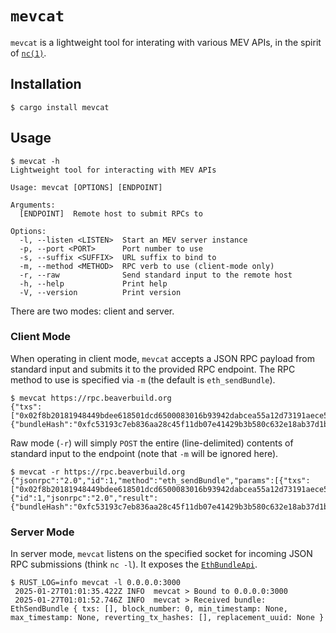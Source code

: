 # `mevcat` #

`mevcat` is a lightweight tool for interating with various MEV APIs, in the spirit of [`nc(1)`](https://linux.die.net/man/1/nc).

## Installation ##

```
$ cargo install mevcat
```

## Usage ##

```
$ mevcat -h
Lightweight tool for interacting with MEV APIs

Usage: mevcat [OPTIONS] [ENDPOINT]

Arguments:
  [ENDPOINT]  Remote host to submit RPCs to

Options:
  -l, --listen <LISTEN>  Start an MEV server instance
  -p, --port <PORT>      Port number to use
  -s, --suffix <SUFFIX>  URL suffix to bind to
  -m, --method <METHOD>  RPC verb to use (client-mode only)
  -r, --raw              Send standard input to the remote host
  -h, --help             Print help
  -V, --version          Print version
```

There are two modes: client and server.

### Client Mode ###

When operating in client mode, `mevcat` accepts a JSON RPC payload from standard input and submits it to the provided RPC endpoint. The RPC method to use is specified via `-m` (the default is `eth_sendBundle`).

```
$ mevcat https://rpc.beaverbuild.org
{"txs":["0x02f8b20181948449bdee618501dcd6500083016b93942dabcea55a12d73191aece59f508b191fb68adac80b844095ea7b300000000000000000000000054e44dbb92dba848ace27f44c0cb4268981ef1cc00000000000000000000000000000000000000000000000052616e065f6915ebc080a0c497b6e53d7cb78e68c37f6186c8bb9e1b8a55c3e22462163495979b25c2caafa052769811779f438b73159c4cc6a05a889da8c1a16e432c2e37e3415c9a0b9887"],"blockNumber":"0x1361bd3"}
{"bundleHash":"0xfc53193c7eb836aa28c45f11db07e41429b3b580c632e18ab37d1b92d66df641"}
```

Raw mode (`-r`) will simply `POST` the entire (line-delimited) contents of standard input to the endpoint (note that `-m` will be ignored here).

```
$ mevcat -r https://rpc.beaverbuild.org
{"jsonrpc":"2.0","id":1,"method":"eth_sendBundle","params":[{"txs":["0x02f8b20181948449bdee618501dcd6500083016b93942dabcea55a12d73191aece59f508b191fb68adac80b844095ea7b300000000000000000000000054e44dbb92dba848ace27f44c0cb4268981ef1cc00000000000000000000000000000000000000000000000052616e065f6915ebc080a0c497b6e53d7cb78e68c37f6186c8bb9e1b8a55c3e22462163495979b25c2caafa052769811779f438b73159c4cc6a05a889da8c1a16e432c2e37e3415c9a0b9887"],"blockNumber":"0x1361bd3"}]}
{"id":1,"jsonrpc":"2.0","result":{"bundleHash":"0xfc53193c7eb836aa28c45f11db07e41429b3b580c632e18ab37d1b92d66df641"}}
```

### Server Mode ###

In server mode, `mevcat` listens on the specified socket for incoming JSON RPC submissions (think `nc -l`). It exposes the [`EthBundleApi`](https://reth.rs/docs/reth_rpc_eth_api/bundle/trait.EthBundleApiServer.html).

```
$ RUST_LOG=info mevcat -l 0.0.0.0:3000
 2025-01-27T01:01:35.422Z INFO  mevcat > Bound to 0.0.0.0:3000
 2025-01-27T01:01:52.746Z INFO  mevcat > Received bundle: EthSendBundle { txs: [], block_number: 0, min_timestamp: None, max_timestamp: None, reverting_tx_hashes: [], replacement_uuid: None }
```

